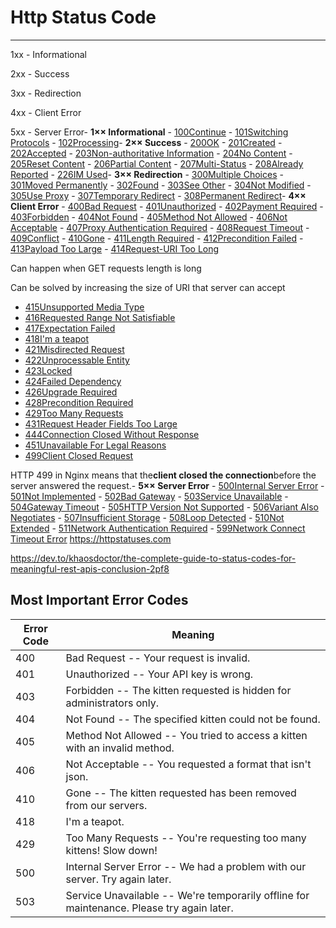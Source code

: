 # Http Status Code

---

1xx - Informational

2xx - Success

3xx - Redirection

4xx - Client Error

5xx - Server Error-  **1×× Informational**
    -  [100Continue](https://httpstatuses.com/100)
    -  [101Switching Protocols](https://httpstatuses.com/101)
    -  [102Processing](https://httpstatuses.com/102)-  **2×× Success**
    -  [200OK](https://httpstatuses.com/200)
    -  [201Created](https://httpstatuses.com/201)
    -  [202Accepted](https://httpstatuses.com/202)
    -  [203Non-authoritative Information](https://httpstatuses.com/203)
    -  [204No Content](https://httpstatuses.com/204)
    -  [205Reset Content](https://httpstatuses.com/205)
    -  [206Partial Content](https://httpstatuses.com/206)
    -  [207Multi-Status](https://httpstatuses.com/207)
    -  [208Already Reported](https://httpstatuses.com/208)
    -  [226IM Used](https://httpstatuses.com/226)-  **3×× Redirection**
    -  [300Multiple Choices](https://httpstatuses.com/300)
    -  [301Moved Permanently](https://httpstatuses.com/301)
    -  [302Found](https://httpstatuses.com/302)
    -  [303See Other](https://httpstatuses.com/303)
    -  [304Not Modified](https://httpstatuses.com/304)
    -  [305Use Proxy](https://httpstatuses.com/305)
    -  [307Temporary Redirect](https://httpstatuses.com/307)
    -  [308Permanent Redirect](https://httpstatuses.com/308)-  **4×× Client Error**
    -  [400Bad Request](https://httpstatuses.com/400)
    -  [401Unauthorized](https://httpstatuses.com/401)
    -  [402Payment Required](https://httpstatuses.com/402)
    -  [403Forbidden](https://httpstatuses.com/403)
    -  [404Not Found](https://httpstatuses.com/404)
    -  [405Method Not Allowed](https://httpstatuses.com/405)
    -  [406Not Acceptable](https://httpstatuses.com/406)
    -  [407Proxy Authentication Required](https://httpstatuses.com/407)
    -  [408Request Timeout](https://httpstatuses.com/408)
    -  [409Conflict](https://httpstatuses.com/409)
    -  [410Gone](https://httpstatuses.com/410)
    -  [411Length Required](https://httpstatuses.com/411)
    -  [412Precondition Failed](https://httpstatuses.com/412)
    -  [413Payload Too Large](https://httpstatuses.com/413)
    -  [414Request-URI Too Long](https://httpstatuses.com/414)

Can happen when GET requests length is long

Can be solved by increasing the size of URI that server can accept

- [415Unsupported Media Type](https://httpstatuses.com/415)
- [416Requested Range Not Satisfiable](https://httpstatuses.com/416)
- [417Expectation Failed](https://httpstatuses.com/417)
- [418I'm a teapot](https://httpstatuses.com/418)
- [421Misdirected Request](https://httpstatuses.com/421)
- [422Unprocessable Entity](https://httpstatuses.com/422)
- [423Locked](https://httpstatuses.com/423)
- [424Failed Dependency](https://httpstatuses.com/424)
- [426Upgrade Required](https://httpstatuses.com/426)
- [428Precondition Required](https://httpstatuses.com/428)
- [429Too Many Requests](https://httpstatuses.com/429)
- [431Request Header Fields Too Large](https://httpstatuses.com/431)
- [444Connection Closed Without Response](https://httpstatuses.com/444)
- [451Unavailable For Legal Reasons](https://httpstatuses.com/451)
- [499Client Closed Request](https://httpstatuses.com/499)

HTTP 499 in Nginx means that the**client closed the connection**before the server answered the request.-  **5×× Server Error**
    -  [500Internal Server Error](https://httpstatuses.com/500)
    -  [501Not Implemented](https://httpstatuses.com/501)
    -  [502Bad Gateway](https://httpstatuses.com/502)
    -  [503Service Unavailable](https://httpstatuses.com/503)
    -  [504Gateway Timeout](https://httpstatuses.com/504)
    -  [505HTTP Version Not Supported](https://httpstatuses.com/505)
    -  [506Variant Also Negotiates](https://httpstatuses.com/506)
    -  [507Insufficient Storage](https://httpstatuses.com/507)
    -  [508Loop Detected](https://httpstatuses.com/508)
    -  [510Not Extended](https://httpstatuses.com/510)
    -  [511Network Authentication Required](https://httpstatuses.com/511)
    -  [599Network Connect Timeout Error](https://httpstatuses.com/599)
<https://httpstatuses.com>

<https://dev.to/khaosdoctor/the-complete-guide-to-status-codes-for-meaningful-rest-apis-conclusion-2pf8>

## Most Important Error Codes

| **Error Code** | **Meaning**                                                                                 |
|-----------|-------------------------------------------------------------|
| 400            | Bad Request -- Your request is invalid.                                                    |
| 401            | Unauthorized -- Your API key is wrong.                                                     |
| 403            | Forbidden -- The kitten requested is hidden for administrators only.                       |
| 404            | Not Found -- The specified kitten could not be found.                                      |
| 405            | Method Not Allowed -- You tried to access a kitten with an invalid method.                 |
| 406            | Not Acceptable -- You requested a format that isn't json.                                 |
| 410            | Gone -- The kitten requested has been removed from our servers.                            |
| 418            | I'm a teapot.                                                                              |
| 429            | Too Many Requests -- You're requesting too many kittens! Slow down!                       |
| 500            | Internal Server Error -- We had a problem with our server. Try again later.                |
| 503            | Service Unavailable -- We're temporarily offline for maintenance. Please try again later. |
